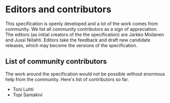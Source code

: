 # Editors and contributors

This specification is openly developed and a lot of the work comes from community. We list all community contributors as a sign of appreciation. The editors (as initial creators of the the specification) are Jarkko Moilanen and Jussi Niilahti. Editors take the feedback and draft new candidate releases, which may become the versions of the specification. 

## List of community contributors 

The work around the specification would not be possible without enormous help from the community. Here's list of contributors so far. 

* Toni Luhti
* Topi Santakivi

